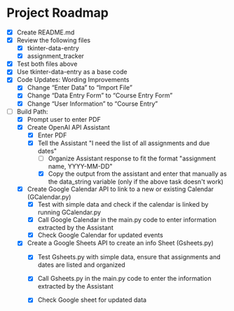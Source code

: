 # Project Roadmap
- [X] Create README.md
- [X] Review the following files
  - [X]   tkinter-data-entry
  - [X]   assignment_tracker
- [X] Test both files above
- [X] Use tkinter-data-entry as a base code
- [X] Code Updates: Wording Improvements
	- [X] Change “Enter Data” to “Import File”
 	- [X] Change “Data Entry Form” to “Course Entry Form”
 	- [X] Change “User Information” to “Course Entry”
 - [ ] Build Path:
 	- [X] Prompt user to enter PDF
 	- [X] Create OpenAI API Assistant
 		- [X] Enter PDF
   		- [X] Tell the Assistant "I need the list of all assignments and due dates"
     		- [ ] Organize Assistant response to fit the format "assignment name, YYYY-MM-DD"
       		- [X] Copy the output from the assistant and enter that manually as the data_string variable (only if the above task doesn't work)
	- [X] Create Google Calendar API to link to a new or existing Calendar (GCalendar.py)
 		- [X] Test with simple data and check if the calendar is linked by running GCalendar.py
		- [X] Call Google Calendar in the main.py code to enter information extracted by the Assistant
		- [X] Check Google Calendar for updated events
  	- [X] Create a Google Sheets API to create an info Sheet (Gsheets.py)
   		- [X] Test Gsheets.py with simple data, ensure that assignments and dates are listed and organized
		- [X] Call Gsheets.py in the main.py code to enter the information extracted by the Assistant
   		- [X] Check Google sheet for updated data
     	
  
